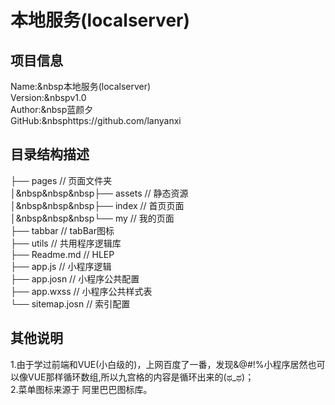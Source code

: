 #   本地服务(localserver)

## 项目信息
Name:&nbsp本地服务(localserver)<br>
Version:&nbspv1.0<br>
Author:&nbsp蓝颜夕<br>
GitHub:&nbsphttps://github.com/lanyanxi

## 目录结构描述
├── pages                       // 页面文件夹<br>
│&nbsp&nbsp&nbsp├── assets                  // 静态资源<br>
│&nbsp&nbsp&nbsp├── index                   // 首页页面<br>
│&nbsp&nbsp&nbsp└── my                      // 我的页面<br>
├── tabbar                      // tabBar图标<br>
├── utils                       // 共用程序逻辑库<br>
├── Readme.md                   // HLEP<br>
├── app.js                      // 小程序逻辑<br>
├── app.josn                    // 小程序公共配置<br>
├── app.wxss                    // 小程序公共样式表<br>
└── sitemap.josn                // 索引配置<br>

## 其他说明
1.由于学过前端和VUE(小白级的)，上网百度了一番，发现&@#!%小程序居然也可以像VUE那样循环数组,所以九宫格的内容是循环出来的(ಥ_ಥ)；
<br>2.菜单图标来源于 阿里巴巴图标库。
